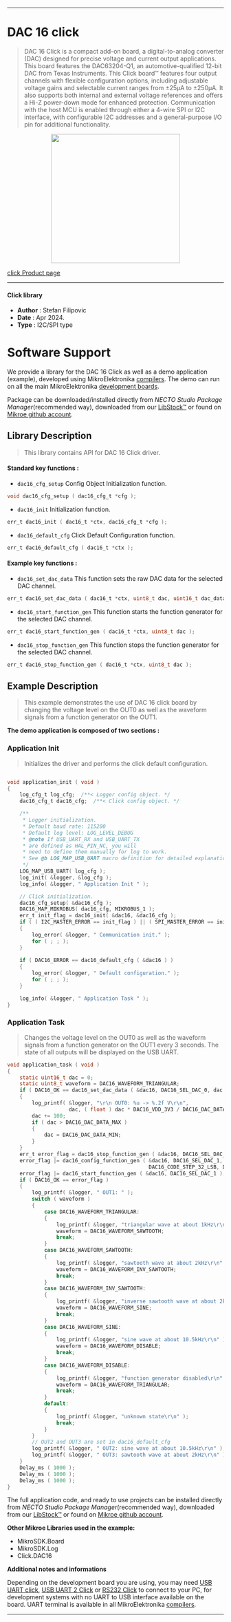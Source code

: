
---
# DAC 16 click

> DAC 16 Click is a compact add-on board, a digital-to-analog converter (DAC) designed for precise voltage and current output applications. This board features the DAC63204-Q1, an automotive-qualified 12-bit DAC from Texas Instruments. This Click board™ features four output channels with flexible configuration options, including adjustable voltage gains and selectable current ranges from ±25μA to ±250μA. It also supports both internal and external voltage references and offers a Hi-Z power-down mode for enhanced protection. Communication with the host MCU is enabled through either a 4-wire SPI or I2C interface, with configurable I2C addresses and a general-purpose I/O pin for additional functionality.

<p align="center">
  <img src="https://download.mikroe.com/images/click_for_ide/dac16_click.png" height=300px>
</p>

[click Product page](https://www.mikroe.com/dac-16-click)

---


#### Click library

- **Author**        : Stefan Filipovic
- **Date**          : Apr 2024.
- **Type**          : I2C/SPI type


# Software Support

We provide a library for the DAC 16 Click
as well as a demo application (example), developed using MikroElektronika
[compilers](https://www.mikroe.com/necto-studio).
The demo can run on all the main MikroElektronika [development boards](https://www.mikroe.com/development-boards).

Package can be downloaded/installed directly from *NECTO Studio Package Manager*(recommended way), downloaded from our [LibStock&trade;](https://libstock.mikroe.com) or found on [Mikroe github account](https://github.com/MikroElektronika/mikrosdk_click_v2/tree/master/clicks).

## Library Description

> This library contains API for DAC 16 Click driver.

#### Standard key functions :

- `dac16_cfg_setup` Config Object Initialization function.
```c
void dac16_cfg_setup ( dac16_cfg_t *cfg );
```

- `dac16_init` Initialization function.
```c
err_t dac16_init ( dac16_t *ctx, dac16_cfg_t *cfg );
```

- `dac16_default_cfg` Click Default Configuration function.
```c
err_t dac16_default_cfg ( dac16_t *ctx );
```

#### Example key functions :

- `dac16_set_dac_data` This function sets the raw DAC data for the selected DAC channel.
```c
err_t dac16_set_dac_data ( dac16_t *ctx, uint8_t dac, uint16_t dac_data );
```

- `dac16_start_function_gen` This function starts the function generator for the selected DAC channel.
```c
err_t dac16_start_function_gen ( dac16_t *ctx, uint8_t dac );
```

- `dac16_stop_function_gen` This function stops the function generator for the selected DAC channel.
```c
err_t dac16_stop_function_gen ( dac16_t *ctx, uint8_t dac );
```

## Example Description

> This example demonstrates the use of DAC 16 click board by changing the voltage level
on the OUT0 as well as the waveform signals from a function generator on the OUT1.

**The demo application is composed of two sections :**

### Application Init

> Initializes the driver and performs the click default configuration.

```c

void application_init ( void )
{
    log_cfg_t log_cfg;  /**< Logger config object. */
    dac16_cfg_t dac16_cfg;  /**< Click config object. */

    /** 
     * Logger initialization.
     * Default baud rate: 115200
     * Default log level: LOG_LEVEL_DEBUG
     * @note If USB_UART_RX and USB_UART_TX 
     * are defined as HAL_PIN_NC, you will 
     * need to define them manually for log to work. 
     * See @b LOG_MAP_USB_UART macro definition for detailed explanation.
     */
    LOG_MAP_USB_UART( log_cfg );
    log_init( &logger, &log_cfg );
    log_info( &logger, " Application Init " );

    // Click initialization.
    dac16_cfg_setup( &dac16_cfg );
    DAC16_MAP_MIKROBUS( dac16_cfg, MIKROBUS_1 );
    err_t init_flag = dac16_init( &dac16, &dac16_cfg );
    if ( ( I2C_MASTER_ERROR == init_flag ) || ( SPI_MASTER_ERROR == init_flag ) )
    {
        log_error( &logger, " Communication init." );
        for ( ; ; );
    }
    
    if ( DAC16_ERROR == dac16_default_cfg ( &dac16 ) )
    {
        log_error( &logger, " Default configuration." );
        for ( ; ; );
    }

    log_info( &logger, " Application Task " );
}

```

### Application Task

> Changes the voltage level on the OUT0 as well as the waveform signals from a function
generator on the OUT1 every 3 seconds. The state of all outputs will be displayed on the USB UART.

```c
void application_task ( void )
{
    static uint16_t dac = 0;
    static uint8_t waveform = DAC16_WAVEFORM_TRIANGULAR;
    if ( DAC16_OK == dac16_set_dac_data ( &dac16, DAC16_SEL_DAC_0, dac ) )
    {
        log_printf( &logger, "\r\n OUT0: %u -> %.2f V\r\n", 
                    dac, ( float ) dac * DAC16_VDD_3V3 / DAC16_DAC_DATA_MAX );
        dac += 100;
        if ( dac > DAC16_DAC_DATA_MAX )
        {
            dac = DAC16_DAC_DATA_MIN;
        }
    }
    err_t error_flag = dac16_stop_function_gen ( &dac16, DAC16_SEL_DAC_1 );
    error_flag |= dac16_config_function_gen ( &dac16, DAC16_SEL_DAC_1, waveform,
                                              DAC16_CODE_STEP_32_LSB, DAC16_SLEW_RATE_4_US );
    error_flag |= dac16_start_function_gen ( &dac16, DAC16_SEL_DAC_1 );
    if ( DAC16_OK == error_flag )
    {
        log_printf( &logger, " OUT1: " );
        switch ( waveform )
        {
            case DAC16_WAVEFORM_TRIANGULAR:
            {
                log_printf( &logger, "triangular wave at about 1kHz\r\n" );
                waveform = DAC16_WAVEFORM_SAWTOOTH;
                break;
            }
            case DAC16_WAVEFORM_SAWTOOTH:
            {
                log_printf( &logger, "sawtooth wave at about 2kHz\r\n" );
                waveform = DAC16_WAVEFORM_INV_SAWTOOTH;
                break;
            }
            case DAC16_WAVEFORM_INV_SAWTOOTH:
            {
                log_printf( &logger, "inverse sawtooth wave at about 2kHz\r\n" );
                waveform = DAC16_WAVEFORM_SINE;
                break;
            }
            case DAC16_WAVEFORM_SINE:
            {
                log_printf( &logger, "sine wave at about 10.5kHz\r\n" );
                waveform = DAC16_WAVEFORM_DISABLE;
                break;
            }
            case DAC16_WAVEFORM_DISABLE:
            {
                log_printf( &logger, "function generator disabled\r\n" );
                waveform = DAC16_WAVEFORM_TRIANGULAR;
                break;
            }
            default:
            {
                log_printf( &logger, "unknown state\r\n" );
                break;
            }
        }
        // OUT2 and OUT3 are set in dac16_default_cfg
        log_printf( &logger, " OUT2: sine wave at about 10.5kHz\r\n" );
        log_printf( &logger, " OUT3: sawtooth wave at about 2kHz\r\n" );
    }
    Delay_ms ( 1000 );
    Delay_ms ( 1000 );
    Delay_ms ( 1000 );
}
```

The full application code, and ready to use projects can be installed directly from *NECTO Studio Package Manager*(recommended way), downloaded from our [LibStock&trade;](https://libstock.mikroe.com) or found on [Mikroe github account](https://github.com/MikroElektronika/mikrosdk_click_v2/tree/master/clicks).

**Other Mikroe Libraries used in the example:**

- MikroSDK.Board
- MikroSDK.Log
- Click.DAC16

**Additional notes and informations**

Depending on the development board you are using, you may need
[USB UART click](https://www.mikroe.com/usb-uart-click),
[USB UART 2 Click](https://www.mikroe.com/usb-uart-2-click) or
[RS232 Click](https://www.mikroe.com/rs232-click) to connect to your PC, for
development systems with no UART to USB interface available on the board. UART
terminal is available in all MikroElektronika
[compilers](https://shop.mikroe.com/compilers).

---
